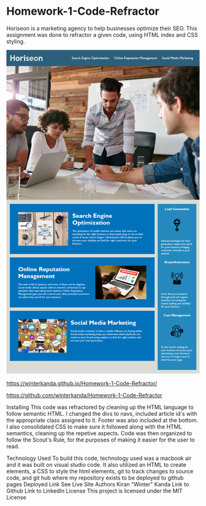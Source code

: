 # Homework-1-Code-Refractor

Horiseon is a marketing agency to help businesses optimize their SEO. This assignment was done to refractor a given code, using HTML index and CSS styling.

![Alt text](screenshot-horiseon.png)

https://winterkanda.github.io/Homework-1-Code-Refractor/

https://github.com/winterkanda/Homework-1-Code-Refractor

Installing
This code was refractored by cleaning up the HTML language to follow semantic HTML. I changed the divs to navs, included article id's with the appropriate class assigned to it. Footer was also included at the bottom. I also consolidated CSS to make sure it followed along with the HTML semantics, cleaning up the repetive aspects. Code was then organized to follow the Scout's Rule, for the purposes of making it easier for the user to read.

Technology Used
To build this code, technology used was a macbook air and it was built on visual studio code. It also utilized an HTML to create elements, a CSS to style the html elements, git to track changes to source code, and git hub where my repository exists to be deployed to github pages
Deployed Link
See Live Site
Authors
Kiran "Winter" Kanda
Link to Github
Link to LinkedIn
License
This project is licensed under the MIT License

